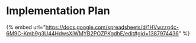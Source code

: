 # Implementation Plan

{% embed url="https://docs.google.com/spreadsheets/d/1HVwzzg4c-6M9C-Kmb9g3U44HdwsXiWMYB2POZPKgdhE/edit#gid=1387974436" %}
